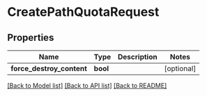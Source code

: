 # CreatePathQuotaRequest


## Properties

Name | Type | Description | Notes
------------ | ------------- | ------------- | -------------
**force_destroy_content** | **bool** |  | [optional] 

[[Back to Model list]](../#documentation-for-models) [[Back to API list]](../#documentation-for-api-endpoints) [[Back to README]](../)



